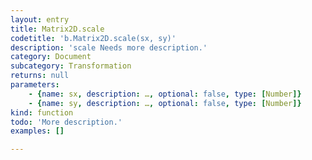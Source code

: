 ```yaml
---
layout: entry
title: Matrix2D.scale
codetitle: 'b.Matrix2D.scale(sx, sy)'
description: 'scale Needs more description.'
category: Document
subcategory: Transformation
returns: null
parameters:
    - {name: sx, description: …, optional: false, type: [Number]}
    - {name: sy, description: …, optional: false, type: [Number]}
kind: function
todo: 'More description.'
examples: []

---
```

